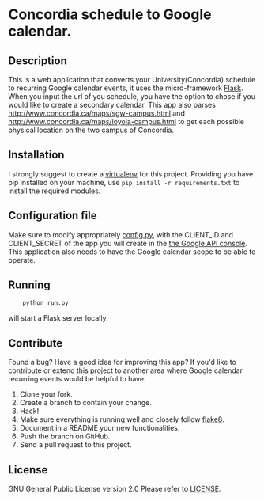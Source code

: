 # Concordia schedule to Google calendar.

## Description

This is a web application that converts your University(Concordia) schedule to recurring Google calendar events, it uses the micro-framework [Flask][fl].
When you input the url of you schedule, you have the option to chose if you would like to create a secondary calendar.
This app also parses <http://www.concordia.ca/maps/sgw-campus.html> and <http://www.concordia.ca/maps/loyola-campus.html> to get each possible physical location on the two campus of Concordia.

## Installation

I strongly suggest to create a [virtualenv][ve] for this project.
Providing you have pip installed on your machine,
use `pip install -r requirements.txt` to install the required modules.

## Configuration file

Make sure to modify appropriately [config.py](/config.py/), with the CLIENT_ID and CLIENT_SECRET of the app you will create in the [the Google API console][gapi]. This application also needs to have the Google calendar scope to be able to operate.

## Running

```bash
    python run.py
```
will start a Flask server locally.

## Contribute

Found a bug? Have a good idea for improving this app?
If you'd like to contribute or extend this project to another area where Google calendar recurring events would be helpful to have:

1. Clone your fork.
1. Create a branch to contain your change.
1. Hack!
1. Make sure everything is running well and closely follow [flake8][f8].
1. Document in a README your new functionalities.
1. Push the branch on GitHub.
1. Send a pull request to this project.

## License

GNU General Public License version 2.0
Please refer to [LICENSE](/LICENSE/).

[gapi]: https://developers.google.com/console/
[ve]: http://www.virtualenv.org/en/latest/virtualenv.html#installation
[fl]: http://flask.pocoo.org/docs/
[f8]: https://pypi.python.org/pypi/flake8